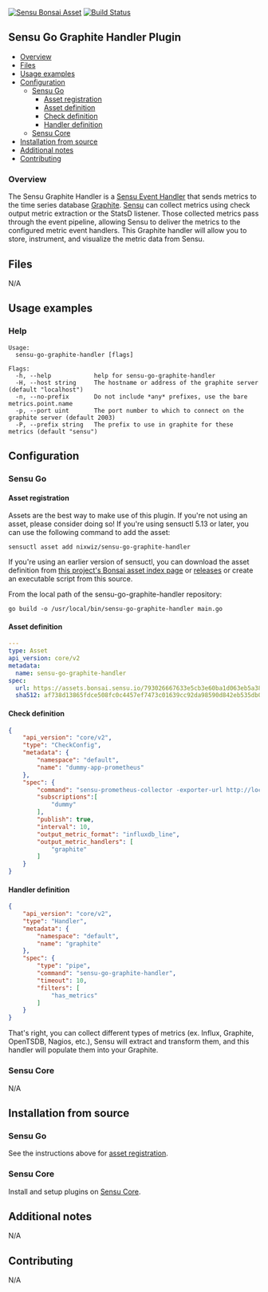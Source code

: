 [![Sensu Bonsai Asset](https://img.shields.io/badge/Bonsai-Download%20Me-brightgreen.svg?colorB=89C967&logo=sensu)](https://bonsai.sensu.io/assets/nixwiz/sensu-go-graphite-handler)
[ ![Build Status](https://travis-ci.org/nixwiz/sensu-go-graphite-handler.svg?branch=master)](https://travis-ci.org/nixwiz/sensu-go-graphite-handler)

## Sensu Go Graphite Handler Plugin

- [Overview](#overview)
- [Files](#files)
- [Usage examples](#usage-examples)
- [Configuration](#configuration)
  - [Sensu Go](#sensu-go)
    - [Asset registration](#asset-registration)
    - [Asset definition](#asset-definition)
    - [Check definition](#check-definition)
    - [Handler definition](#handler-definition)
  - [Sensu Core](#sensu-core)
- [Installation from source](#installation-from-source)
- [Additional notes](#additional-notes)
- [Contributing](#contributing)

### Overview

The Sensu Graphite Handler is a [Sensu Event Handler][3] that sends metrics to the time series database [Graphite][2]. [Sensu][1] can collect metrics using check output metric extraction or the StatsD listener. Those collected metrics
pass through the event pipeline, allowing Sensu to deliver the metrics to the configured metric event handlers. This Graphite handler will allow you to store, instrument, and visualize the metric data from Sensu.

## Files

N/A

## Usage examples

### Help

```
Usage:
  sensu-go-graphite-handler [flags]

Flags:
  -h, --help            help for sensu-go-graphite-handler
  -H, --host string     The hostname or address of the graphite server (default "localhost")
  -n, --no-prefix       Do not include *any* prefixes, use the bare metrics.point.name
  -p, --port uint       The port number to which to connect on the graphite server (default 2003)
  -P, --prefix string   The prefix to use in graphite for these metrics (default "sensu")
```

## Configuration
### Sensu Go
#### Asset registration

Assets are the best way to make use of this plugin. If you're not using an asset, please consider doing so! If you're using sensuctl 5.13 or later, you can use the following command to add the asset: 

`sensuctl asset add nixwiz/sensu-go-graphite-handler`

If you're using an earlier version of sensuctl, you can download the asset definition from [this project's Bonsai asset index page](https://bonsai.sensu.io/assets/nixwiz/sensu-go-graphite-handler) or [releases][4] or create an executable script from this source.

From the local path of the sensu-go-graphite-handler repository:
```
go build -o /usr/local/bin/sensu-go-graphite-handler main.go
```

#### Asset definition

```yaml
---
type: Asset
api_version: core/v2
metadata:
  name: sensu-go-graphite-handler
spec:
  url: https://assets.bonsai.sensu.io/793026667633e5cb3e60ba1d063eb5a38ac9cd6b/sensu-go-graphite-handler_0.3.0_linux_amd64.tar.gz
  sha512: af738d13865fdce508fc0c4457ef7473c01639cc92da98590d842eb535db0b51bccdef5c310adf0135b5e3b3677487fe7a1b4370ae3028367bc8117c3fb1824c
```

#### Check definition

```json
{
    "api_version": "core/v2",
    "type": "CheckConfig",
    "metadata": {
        "namespace": "default",
        "name": "dummy-app-prometheus"
    },
    "spec": {
        "command": "sensu-prometheus-collector -exporter-url http://localhost:8080/metrics",
        "subscriptions":[
            "dummy"
        ],
        "publish": true,
        "interval": 10,
        "output_metric_format": "influxdb_line",
        "output_metric_handlers": [
            "graphite"
        ]
    }
}
```

#### Handler definition

```json
{
    "api_version": "core/v2",
    "type": "Handler",
    "metadata": {
        "namespace": "default",
        "name": "graphite"
    },
    "spec": {
        "type": "pipe",
        "command": "sensu-go-graphite-handler",
        "timeout": 10,
        "filters": [
            "has_metrics"
        ]
    }
}
```

That's right, you can collect different types of metrics (ex. Influx, Graphite, OpenTSDB, Nagios, etc.), Sensu will extract and transform them, and this handler will populate them into your Graphite.

### Sensu Core

N/A

## Installation from source

### Sensu Go

See the instructions above for [asset registration][7].

### Sensu Core

Install and setup plugins on [Sensu Core][6].

## Additional notes

N/A

## Contributing

N/A

[1]: https://github.com/sensu/sensu-go
[2]: https://graphiteapp.org
[3]: https://docs.sensu.io/sensu-go/latest/reference/handlers/#how-do-sensu-handlers-work
[4]: https://github.com/nixwiz/sensu-go-graphite-handler/releases
[5]: https://bonsai.sensu.io/assets/nixwiz/sensu-go-graphite-handler
[6]: https://docs.sensu.io/sensu-core/latest/installation/installing-plugins/
[7]: #asset-registration
